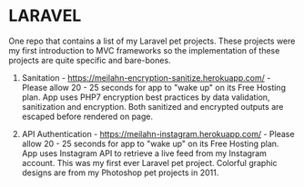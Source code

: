 # LARAVEL 
One repo that contains a list of my Laravel pet projects. These projects were my first introduction to MVC frameworks so the implementation of these projects are quite specific and bare-bones.

1. Sanitation - https://meilahn-encryption-sanitize.herokuapp.com/ - Please allow 20 - 25 seconds for app to "wake up" on its Free Hosting plan. App uses PHP7 encryption best practices by data validation, sanitization and encryption. Both sanitized and encrypted outputs are escaped before rendered on page.

2. API Authentication - https://meilahn-instagram.herokuapp.com/ - Please allow 20 - 25 seconds for app to "wake up" on its Free Hosting plan. App uses Instagram API to retrieve a live feed from my Instagram account. This was my first ever Laravel pet project. Colorful graphic designs are from my Photoshop pet projects in 2011.
